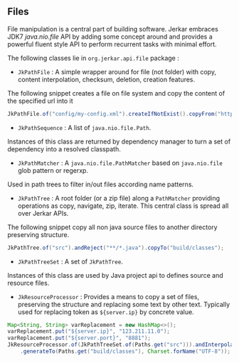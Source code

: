 ## Files

File manipulation is a central part of building software. 
Jerkar embraces JDK7 *java.nio.file* API by adding some concept around and provides a powerful fluent style API to perform 
recurrent tasks with minimal effort. 

The following classes lie in `org.jerkar.api.file` package : 

* `JkPathFile` : A simple wrapper around  for file (not folder) with copy, content interpolation, 
   checksum, deletion, creation features.
   
The following snippet creates a file on file system and copy the content of the specified url into it
```java
JkPathFile.of("config/my-config.xml").createIfNotExist().copyFrom("http://myserver/conf/central.xml");
```
   
* `JkPathSequence` : A list of `java.nio.file.Path`.

Instances of this class are returned by dependency manager to turn a set of dependency into a resolved classpath.

* `JkPathMatcher` : A `java.nio.file.PathMatcher` based on `java.nio.file` glob pattern or regerxp.

Used in path trees to filter in/out files according name patterns.

* `JkPathTree` : A root folder (or a zip file) along a `PathMatcher` providing operations as copy, navigate, zip, iterate.
   This central class is spread all over Jerkar APIs.
   
The following snippet copy all non java source files to another directory preserving structure.
```java
JkPathTree.of("src").andReject("**/*.java").copyTo("build/classes");
``` 
   
* `JkPathTreeSet` : A set of `JkPathTree`. 

Instances of this class are used by Java project api to defines source and resource files.

 * `JkResourceProcessor` : Provides a means to copy a set of files, preserving the structure and 
 replacing some text by other text. Typically used for replacing token as `${server.ip}` by concrete value. 

```java
Map<String, String> varReplacement = new HashMap<>();
varReplacement.put("${server.ip}", "123.211.11.0");
varReplacement.put("${server.port}", "8881");
JkResourceProcessor.of(JkPathTreeSet.of(Paths.get("src"))).andInterpolate("**/*.properties", varReplacement)
    .generateTo(Paths.get("build/classes"), Charset.forName("UTF-8"));
```




